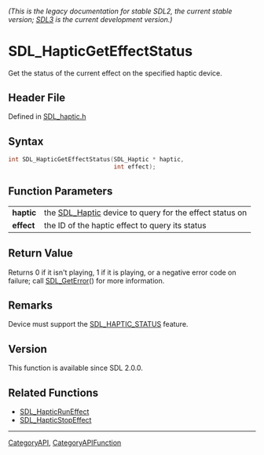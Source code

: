 ###### (This is the legacy documentation for stable SDL2, the current stable version; [SDL3](https://wiki.libsdl.org/SDL3/) is the current development version.)
# SDL_HapticGetEffectStatus

Get the status of the current effect on the specified haptic device.

## Header File

Defined in [SDL_haptic.h](https://github.com/libsdl-org/SDL/blob/SDL2/include/SDL_haptic.h)

## Syntax

```c
int SDL_HapticGetEffectStatus(SDL_Haptic * haptic,
                              int effect);

```

## Function Parameters

|                |                                                                       |
| -------------- | --------------------------------------------------------------------- |
| **haptic**     | the [SDL_Haptic](SDL_Haptic) device to query for the effect status on |
| **effect**     | the ID of the haptic effect to query its status                       |

## Return Value

Returns 0 if it isn't playing, 1 if it is playing, or a negative error code
on failure; call [SDL_GetError](SDL_GetError)() for more information.

## Remarks

Device must support the [SDL_HAPTIC_STATUS](SDL_HAPTIC_STATUS) feature.

## Version

This function is available since SDL 2.0.0.

## Related Functions

* [SDL_HapticRunEffect](SDL_HapticRunEffect)
* [SDL_HapticStopEffect](SDL_HapticStopEffect)

----
[CategoryAPI](CategoryAPI), [CategoryAPIFunction](CategoryAPIFunction)


